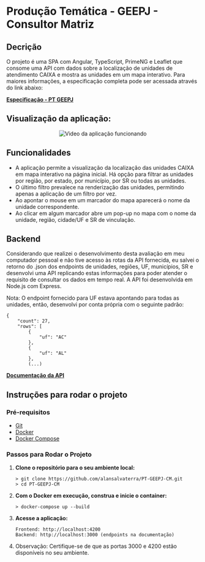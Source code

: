 # Produção Temática - GEEPJ - Consultor Matriz
## Decrição
O projeto é uma SPA com Angular, TypeScript, PrimeNG e Leaflet que consome uma API com dados sobre a localização de unidades de atendimento CAIXA e mostra as unidades em um mapa interativo. Para maiores informações, a especificação completa pode ser acessada através do link abaixo:

[**Especificação - PT GEEPJ**](https://github.com/alansalvaterra/PT-GEEPJ-CM/blob/main/frontend/src/assets/especificacao.pdf)


## Visualização da aplicação:

<p align="center">
  <img src="/frontend/src/assets/animacaopagina.gif" alt="Video da aplicação funcionando">
</p>

## Funcionalidades
- A aplicação permite a visualização da localização das unidades CAIXA em mapa interativo na página inicial. Há opção para filtrar as unidades por região, por estado, por município, por SR ou todas as unidades.
- O último filtro prevalece na renderização das unidades, permitindo apenas a aplicação de um filtro por vez.
- Ao apontar o mouse em um marcador do mapa aparecerá o nome da unidade correspondente.
- Ao clicar em algum marcador abre um pop-up no mapa com o nome da unidade, região, cidade/UF e SR de vinculação.

## Backend
Considerando que realizei o desenvolvimento desta avaliação em meu computador pessoal e não tive acesso às rotas da API fornecida, eu salvei o retorno do .json dos endpoints de unidades, regiões, UF, municípios, SR e desenvolvi uma API replicando estas informações para poder atender o requisito de consultar os dados em tempo real. A API foi desenvolvida em Node.js com Express.

Nota: O endpoint fornecido para UF estava apontando para todas as unidades, então, desenvolvi  por conta própria com o seguinte padrão:

    {
        "count": 27,
        "rows": [
            {
                "uf": "AC"
            },
            {
                "uf": "AL"
            },
            (...)


[**Documentação da API**](https://documenter.getpostman.com/view/33995178/2sA3XJk4w9#94f9d4aa-dd3f-4700-a306-f91dcda0fc76)


## Instruções para rodar o projeto
### Pré-requisitos

- [Git](http://git-scm.com)
- [Docker](https://www.docker.com/get-started)
- [Docker Compose](https://docs.docker.com/compose/install/)

### Passos para Rodar o Projeto
1. **Clone o repositório para o seu ambiente local:**

    ```
    > git clone https://github.com/alansalvaterra/PT-GEEPJ-CM.git
    > cd PT-GEEPJ-CM
   ```

2. **Com o Docker em execução, construa e inicie o container:**

    ```
    > docker-compose up --build
    ```

3. **Acesse a aplicação:**

    ```
    Frontend: http://localhost:4200
    Backend: http://localhost:3000 (endpoints na documentação)
    ```

4. Observação: Certifique-se de que as portas 3000 e 4200 estão disponíveis no seu ambiente.

